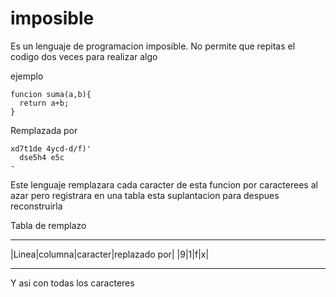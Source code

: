 # imposible

Es un lenguaje de programacion imposible. 
No permite que repitas el codigo dos veces para realizar algo

ejemplo 

```
funcion suma(a,b){
  return a+b; 
}
```

Remplazada por 

```
xd7t1de 4ycd-d/f)'
  dse5h4 e5c
-  
```
Este lenguaje remplazara cada caracter de esta funcion por caracterees al azar 
pero registrara en una tabla esta suplantacion para despues reconstruirla 

Tabla de remplazo 
_____
|Linea|columna|caracter|replazado por|
|9|1|f|x|
____
Y asi con todas los caracteres
